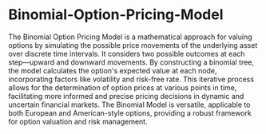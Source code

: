 # Binomial-Option-Pricing-Model



The Binomial Option Pricing Model is a mathematical approach for valuing options by simulating the possible price movements of the underlying asset over discrete time intervals. It considers two possible outcomes at each step—upward and downward movements. By constructing a binomial tree, the model calculates the option's expected value at each node, incorporating factors like volatility and risk-free rate. This iterative process allows for the determination of option prices at various points in time, facilitating more informed and precise pricing decisions in dynamic and uncertain financial markets. The Binomial Model is versatile, applicable to both European and American-style options, providing a robust framework for option valuation and risk management.
